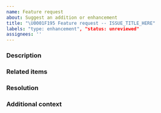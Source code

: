 ```yaml
---
name: Feature request
about: Suggest an addition or enhancement
title: "\U0001F195 Feature request -- ISSUE_TITLE_HERE"
labels: "type: enhancement", "status: unreviewed"
assignees: ''
---
```


<!-- PLEASE REMOVE ANY INAPPLICABLE SECTIONS! -->

### Description
<!-- A clear and concise description of what you want to happen. -->

### Related items
<!-- Issues, PR's, files, commits, external links, etc. -->

### Resolution
<!-- Already know how to implement this? Let us know! -->

### Additional context
<!-- Add any other context about the problem here. -->

